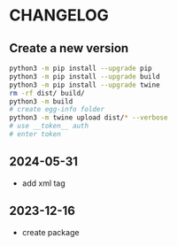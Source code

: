 # CHANGELOG

## Create a new version

```sh
python3 -m pip install --upgrade pip
python3 -m pip install --upgrade build
python3 -m pip install --upgrade twine
rm -rf dist/ build/
python3 -m build
# create egg-info folder
python3 -m twine upload dist/* --verbose
# use __token__ auth
# enter token
```

## 2024-05-31

- add xml tag

## 2023-12-16

- create package
